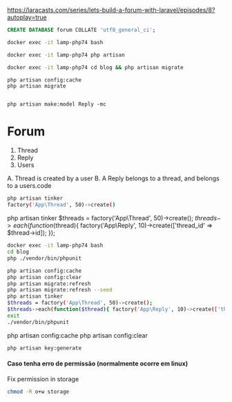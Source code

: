
https://laracasts.com/series/lets-build-a-forum-with-laravel/episodes/8?autoplay=true


```sql
CREATE DATABASE forum COLLATE 'utf8_general_ci';
```


```bash
docker exec -it lamp-php74 bash
```



```bash
docker exec -it lamp-php74 php artisan 
```


```bash
docker exec -it lamp-php74 cd blog && php artisan migrate
```

```
php artisan config:cache
php artisan migrate


php artisan make:model Reply -mc

```


# Forum 
1. Thread
2. Reply
3. Users



A. Thread is created by a user
B. A Reply belongs to a thread, and belongs to a users.code 

```bash
php artisan tinker
factory('App\Thread', 50)->create()
```



php artisan tinker
$threads = factory('App\Thread', 50)->create();
$threads->each(function($thread){ factory('App\Reply', 10)->create(['thread_id' => $thread->id]); });

 
 ```bash
 docker exec -it lamp-php74 bash
 cd blog
 php ./vendor/bin/phpunit
 ```



 ```bash
php artisan config:cache
php artisan config:clear
php artisan migrate:refresh 
php artisan migrate:refresh --seed
php artisan tinker
$threads = factory('App\Thread', 50)->create();
$threads->each(function($thread){ factory('App\Reply', 10)->create(['thread_id' => $thread->id]); });
exit
./vendor/bin/phpunit
 ```
php artisan config:cache
php artisan config:clear




```bash
php artisan key:generate  
```

#### Caso tenha erro de permissão (normalmente ocorre em linux)   
Fix permission in storage   
```bash 
chmod -R o+w storage
```



